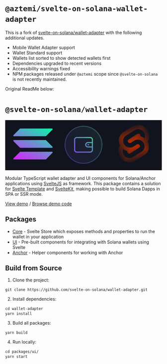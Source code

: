 # `@aztemi/svelte-on-solana-wallet-adapter`

This is a fork of [svelte-on-solana/wallet-adapter](https://github.com/svelte-on-solana/wallet-adapter) with the following additional updates.

-   Mobile Wallet Adapter support
-   Wallet Standard support
-   Wallets list sorted to show detected wallets first
-   Dependencies upgraded to recent versions
-   Accessibility warnings fixed
-   NPM packages released under `@aztemi` scope since `@svelte-on-solana` is not recently maintained.

Original ReadMe below:

# `@svelte-on-solana/wallet-adapter`

![Wallets](wallets-adapter.png)

Modular TypeScript wallet adapter and UI components for Solana/Anchor applications using [SvelteJS](https://svelte.dev/) as framework. This package contains a solution for [Svelte Template](https://github.com/sveltejs/template) and [SvelteKit](https://kit.svelte.dev/), making possible to build Solana Dapps in SPA or SSR mode.

[View demo][4] / [Browse demo code][5]

## Packages

- [Core][1] - Svelte Store which exposes methods and properties to run the wallet in your application
- [UI][2] - Pre-built components for integrating with Solana wallets using Svelte
- [Anchor][3] - Helper components for working with Anchor

## Build from Source

1. Clone the project:
```shell
git clone https://github.com/svelte-on-solana/wallet-adapter.git
```

2. Install dependencies:
```shell
cd wallet-adapter
yarn install
```

3. Build all packages:
```shell
yarn build
```

4. Run locally:
```shell
cd packages/ui/
yarn start
```

[1]: https://github.com/svelte-on-solana/wallet-adapter/blob/master/packages/core/README.md/
[2]: https://github.com/svelte-on-solana/wallet-adapter/blob/master/packages/ui/README.md
[3]: https://github.com/svelte-on-solana/wallet-adapter/blob/master/packages/anchor/README.md
[4]: https://github.com/silvestrevivo/solana-svelte-counter/
[5]: https://solana-svelte-counter.netlify.app/
